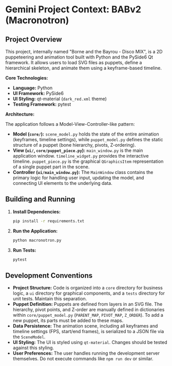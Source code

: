 # Gemini Project Context: BABv2 (Macronotron)

## Project Overview

This project, internally named "Borne and the Bayrou - Disco MIX", is a 2D puppeteering and animation tool built with Python and the PySide6 Qt framework. It allows users to load SVG files as puppets, define a hierarchical skeleton, and animate them using a keyframe-based timeline.

**Core Technologies:**
- **Language:** Python
- **UI Framework:** PySide6
- **UI Styling:** qt-material (`dark_red.xml` theme)
- **Testing Framework:** pytest

**Architecture:**

The application follows a Model-View-Controller-like pattern:
- **Model (`core/`):** `scene_model.py` holds the state of the entire animation (keyframes, timeline settings), while `puppet_model.py` defines the static structure of a puppet (bone hierarchy, pivots, Z-ordering).
- **View (`ui/`, `core/puppet_piece.py`):** `main_window.py` is the main application window. `timeline_widget.py` provides the interactive timeline. `puppet_piece.py` is the graphical `QGraphicsItem` representation of a single puppet part in the scene.
- **Controller (`ui/main_window.py`):** The `MainWindow` class contains the primary logic for handling user input, updating the model, and connecting UI elements to the underlying data.

## Building and Running

1.  **Install Dependencies:**
    ```bash
    pip install -r requirements.txt
    ```

2.  **Run the Application:**
    ```bash
    python macronotron.py
    ```

3.  **Run Tests:**
    ```bash
    pytest
    ```

## Development Conventions

- **Project Structure:** Code is organized into a `core` directory for business logic, a `ui` directory for graphical components, and a `tests` directory for unit tests. Maintain this separation.
- **Puppet Definition:** Puppets are defined from layers in an SVG file. The hierarchy, pivot points, and Z-order are manually defined in dictionaries within `core/puppet_model.py` (`PARENT_MAP`, `PIVOT_MAP`, `Z_ORDER`). To add a new puppet, its parts must be added to these maps.
- **Data Persistence:** The animation scene, including all keyframes and timeline settings (FPS, start/end frames), is serialized to a JSON file via the `SceneModel`.
- **UI Styling:** The UI is styled using `qt-material`. Changes should be tested against this styling.
- **User Preferences:** The user handles running the development server themselves. Do not execute commands like `npm run dev` or similar.
